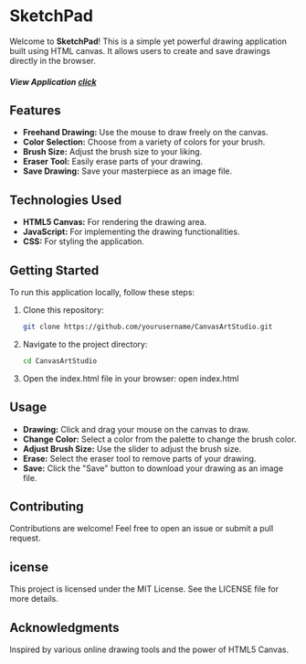# SketchPad

Welcome to **SketchPad**! This is a simple yet powerful drawing application built using HTML canvas. It allows users to create and save drawings directly in the browser.
##### View Application [click]()
## Features

- **Freehand Drawing:** Use the mouse to draw freely on the canvas.
- **Color Selection:** Choose from a variety of colors for your brush.
- **Brush Size:** Adjust the brush size to your liking.
- **Eraser Tool:** Easily erase parts of your drawing.
- **Save Drawing:** Save your masterpiece as an image file.

## Technologies Used

- **HTML5 Canvas:** For rendering the drawing area.
- **JavaScript:** For implementing the drawing functionalities.
- **CSS:** For styling the application.

## Getting Started

To run this application locally, follow these steps:

1. Clone this repository:
   ```sh
   git clone https://github.com/yourusername/CanvasArtStudio.git
2. Navigate to the project directory:
    ```sh
    cd CanvasArtStudio
3. Open the index.html file in your browser:
    open index.html

## Usage
- **Drawing:** Click and drag your mouse on the canvas to draw.
- **Change Color:** Select a color from the palette to change the brush color.
- **Adjust Brush Size:** Use the slider to adjust the brush size.
- **Erase:** Select the eraser tool to remove parts of your drawing.
- **Save:** Click the "Save" button to download your drawing as an image file.

## Contributing
Contributions are welcome! Feel free to open an issue or submit a pull request.

## icense
This project is licensed under the MIT License. See the LICENSE file for more details.

## Acknowledgments
Inspired by various online drawing tools and the power of HTML5 Canvas.